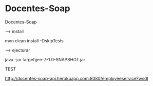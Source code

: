 # Docentes-Soap
 Docentes-Soap

 --> install 
 
 mvn clean install -DskipTests
 
 --> ejecturar
 
 java -jar target\jee-7-1.0-SNAPSHOT.jar
 
 
 TEST
 
 http://docentes-soap-api.herokuapp.com:8080/employeeservice?wsdl
 
 